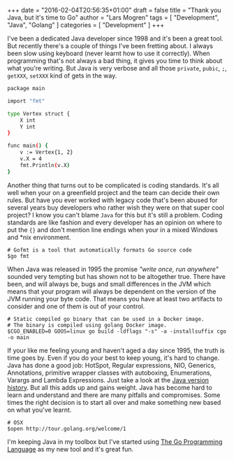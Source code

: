 +++
date = "2016-02-04T20:56:35+01:00"
draft = false
title = "Thank you Java, but it's time to Go"
author = "Lars Mogren"
tags = [ "Development", "Java", "Golang" ]
categories = [ "Development" ]
+++

I've been a dedicated Java developer since 1998 and it's been a great tool.
But recently there's a couple of things I've been fretting about. I always been
slow using keyboard (never learnt how to use it correctly). When programming
that's not always a bad thing, it gives you time to think about what you're
writing.
But Java is very verbose and all those `private`, `pubic`, `;`, `getXXX`,
`setXXX` kind of gets in the way.
<!--more-->
```bash
package main

import "fmt"

type Vertex struct {
	X int
	Y int
}

func main() {
	v := Vertex{1, 2}
	v.X = 4
	fmt.Println(v.X)
}
```

Another thing that turns out to be complicated is coding standards. It's all
well when your on a greenfield project and the team can decide their own rules.
But have you ever worked with legacy code that's been abused for several years
buy developers who rather wish they were on that super cool project? I know you
can't blame `Java` for this but it's still a problem. Coding standards are like
fashion and every developer has an opinion on where to put the `{}` and don't
mention line endings when your in a mixed Windows and \*nix environment.

```shell
# Gofmt is a tool that automatically formats Go source code
$go fmt
```
When Java was released in 1995 the promise _"write once, run anywhere"_ sounded
very tempting but has shown not to be altogether true. There have been, and
will always be, bugs and small differences in the JVM which means that your
program will always be dependent on the version of the JVM running your byte
code. That means you have at least two artifacts to consider and
one of them is out of your control.

```shell
# Static compiled go binary that can be used in a Docker image.
# The binary is compiled using golang Docker image.
$CGO_ENABLED=0 GOOS=linux go build -ldflags "-s" -a -installsuffix cgo -o main
```

If your like me feeling young and haven't aged a day since 1995, the truth is
time goes by. Even if you do your best to keep young, it's hard to change. Java
has done a good job: HotSpot, Regular expressions, NIO, Generics, Annotations,
primitive wrapper classes with autoboxing, Enumerations, Varargs and Lambda
Expressions. Just take a look at the
[Java version history](https://en.wikipedia.org/wiki/Java_version_history). But
all this adds up and gains weight. Java has become hard to learn and understand
and there are many pitfalls and compromises. Some times the right decision is
to start all over and make something new based on what you've learnt.

```shell
# OSX
$open http://tour.golang.org/welcome/1
```

I'm keeping Java in my toolbox but I've started using
[The Go Programming Language](https://golang.org/) as my new tool and
it's great fun.
